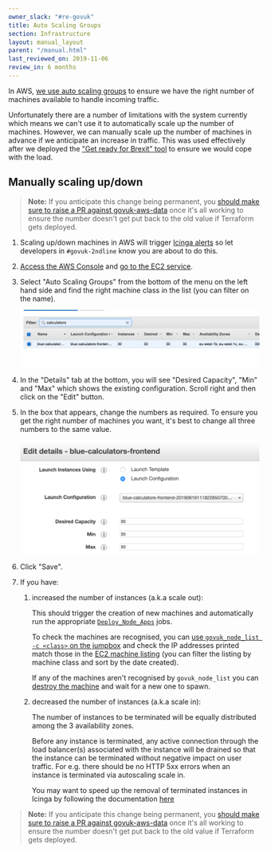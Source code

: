 ```yaml
---
owner_slack: "#re-govuk"
title: Auto Scaling Groups
section: Infrastructure
layout: manual_layout
parent: "/manual.html"
last_reviewed_on: 2019-11-06
review_in: 6 months
---
```


In AWS, [we use auto scaling groups][asg] to ensure we have the right number of
machines available to handle incoming traffic.

Unfortunately there are a number of limitations with the system currently which
means we can't use it to automatically scale up the number of machines.
However, we can manually scale up the number of machines in advance if we
anticipate an increase in traffic. This was used effectively after we deployed
the ["Get ready for Brexit" tool][brexit-tool] to ensure we would cope with
the load.

[asg]: https://docs.aws.amazon.com/autoscaling/ec2/userguide/AutoScalingGroup.html
[brexit-tool]: https://www.gov.uk/get-ready-brexit-check

## Manually scaling up/down

> **Note:** If you anticipate this change being permanent, you [should make
> sure to raise a PR against govuk-aws-data][pr] once it's all working to
> ensure the number doesn't get put back to the old value if Terraform gets
> deployed.

1. Scaling up/down machines in AWS will trigger [Icinga alerts](icinga) so let
   developers in `#govuk-2ndline` know you are about to do this.

1. [Access the AWS Console](/manual/gds-cli.html) and [go to the EC2 service][ec2-home].

1. Select "Auto Scaling Groups" from the bottom of the menu on the left hand
   side and find the right machine class in the list (you can filter on the
   name).

   ![Filtering auto-scaling groups](images/auto-scaling-groups-filter.png)

1. In the "Details" tab at the bottom, you will see "Desired Capacity", "Min"
   and "Max" which shows the existing configuration. Scroll right and then
   click on the "Edit" button.

1. In the box that appears, change the numbers as required. To ensure you get
   the right number of machines you want, it's best to change all three numbers
   to the same value.

   ![Editing auto-scaling groups](images/auto-scaling-groups-edit.png)

1. Click "Save".

1. If you have:

   1. increased the number of instances (a.k.a scale out):

        This should trigger the creation of new machines and
        automatically run the appropriate [`Deploy_Node_Apps`][deploy-node-apps]
        jobs.

        To check the machines are recognised, you can [use
        `govuk_node_list -c <class>` on the jumpbox][jumpbox] and check the IP
        addresses printed match those in the [EC2 machine listing][ec2-machines]
        (you can filter the listing by machine class and sort by the date created).

        If any of the machines aren't recognised by `govuk_node_list` you can
        [destroy the machine][reprovision] and wait for a new one to spawn.

   2. decreased the number of instances (a.k.a scale in):

        The number of instances to be terminated will be equally distributed  
        among the 3 availability zones.

        Before any instance is terminated, any active connection through the
        load balancer(s) associated with the instance will be drained so that
        the instance can be terminated without negative impact on user traffic.
        For e.g. there should be no HTTP 5xx errors when an instance is terminated
        via autoscaling scale in.

        You may want to speed up the removal of terminated instances in Icinga
        by following the documentation
        [here](https://docs.publishing.service.gov.uk/manual/remove-machines.html)


> **Note:** If you anticipate this change being permanent, you [should make
> sure to raise a PR against govuk-aws-data][pr] once it's all working to
> ensure the number doesn't get put back to the old value if Terraform gets
> deployed.

[icinga]: /manual/icinga.html
[ec2-home]: https://eu-west-1.console.aws.amazon.com/ec2/home?region=eu-west-1
[ec2-machines]: https://eu-west-1.console.aws.amazon.com/ec2/v2/home?region=eu-west-1#Instances:sort=tag:Name
[jumpbox]: /manual/howto-ssh-to-machines-in-aws.html#jumpbox
[deploy-node-apps]: https://deploy.blue.production.govuk.digital/job/Deploy_Node_Apps/
[reprovision]: /manual/reprovision.html#aws
[pr]: https://github.com/alphagov/govuk-aws-data/pull/562
